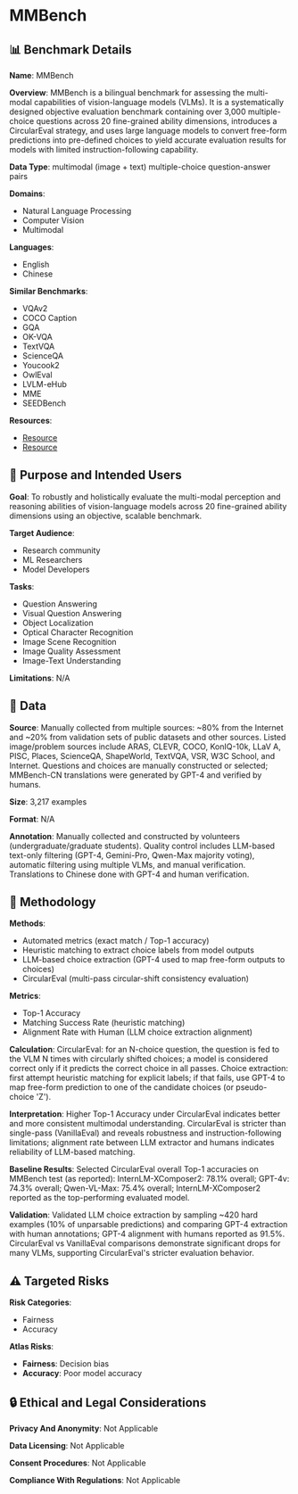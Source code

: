 # MMBench

## 📊 Benchmark Details

**Name**: MMBench

**Overview**: MMBench is a bilingual benchmark for assessing the multi-modal capabilities of vision-language models (VLMs). It is a systematically designed objective evaluation benchmark containing over 3,000 multiple-choice questions across 20 fine-grained ability dimensions, introduces a CircularEval strategy, and uses large language models to convert free-form predictions into pre-defined choices to yield accurate evaluation results for models with limited instruction-following capability.

**Data Type**: multimodal (image + text) multiple-choice question-answer pairs

**Domains**:
- Natural Language Processing
- Computer Vision
- Multimodal

**Languages**:
- English
- Chinese

**Similar Benchmarks**:
- VQAv2
- COCO Caption
- GQA
- OK-VQA
- TextVQA
- ScienceQA
- Youcook2
- OwlEval
- LVLM-eHub
- MME
- SEEDBench

**Resources**:
- [Resource](https://arxiv.org/abs/2307.06281)
- [Resource](https://arxiv.org/pdf/2307.06281v3)

## 🎯 Purpose and Intended Users

**Goal**: To robustly and holistically evaluate the multi-modal perception and reasoning abilities of vision-language models across 20 fine-grained ability dimensions using an objective, scalable benchmark.

**Target Audience**:
- Research community
- ML Researchers
- Model Developers

**Tasks**:
- Question Answering
- Visual Question Answering
- Object Localization
- Optical Character Recognition
- Image Scene Recognition
- Image Quality Assessment
- Image-Text Understanding

**Limitations**: N/A

## 💾 Data

**Source**: Manually collected from multiple sources: ~80% from the Internet and ~20% from validation sets of public datasets and other sources. Listed image/problem sources include ARAS, CLEVR, COCO, KonIQ-10k, LLaV A, PISC, Places, ScienceQA, ShapeWorld, TextVQA, VSR, W3C School, and Internet. Questions and choices are manually constructed or selected; MMBench-CN translations were generated by GPT-4 and verified by humans.

**Size**: 3,217 examples

**Format**: N/A

**Annotation**: Manually collected and constructed by volunteers (undergraduate/graduate students). Quality control includes LLM-based text-only filtering (GPT-4, Gemini-Pro, Qwen-Max majority voting), automatic filtering using multiple VLMs, and manual verification. Translations to Chinese done with GPT-4 and human verification.

## 🔬 Methodology

**Methods**:
- Automated metrics (exact match / Top-1 accuracy)
- Heuristic matching to extract choice labels from model outputs
- LLM-based choice extraction (GPT-4 used to map free-form outputs to choices)
- CircularEval (multi-pass circular-shift consistency evaluation)

**Metrics**:
- Top-1 Accuracy
- Matching Success Rate (heuristic matching)
- Alignment Rate with Human (LLM choice extraction alignment)

**Calculation**: CircularEval: for an N-choice question, the question is fed to the VLM N times with circularly shifted choices; a model is considered correct only if it predicts the correct choice in all passes. Choice extraction: first attempt heuristic matching for explicit labels; if that fails, use GPT-4 to map free-form prediction to one of the candidate choices (or pseudo-choice 'Z').

**Interpretation**: Higher Top-1 Accuracy under CircularEval indicates better and more consistent multimodal understanding. CircularEval is stricter than single-pass (VanillaEval) and reveals robustness and instruction-following limitations; alignment rate between LLM extractor and humans indicates reliability of LLM-based matching.

**Baseline Results**: Selected CircularEval overall Top-1 accuracies on MMBench test (as reported): InternLM-XComposer2: 78.1% overall; GPT-4v: 74.3% overall; Qwen-VL-Max: 75.4% overall; InternLM-XComposer2 reported as the top-performing evaluated model.

**Validation**: Validated LLM choice extraction by sampling ~420 hard examples (10% of unparsable predictions) and comparing GPT-4 extraction with human annotations; GPT-4 alignment with humans reported as 91.5%. CircularEval vs VanillaEval comparisons demonstrate significant drops for many VLMs, supporting CircularEval's stricter evaluation behavior.

## ⚠️ Targeted Risks

**Risk Categories**:
- Fairness
- Accuracy

**Atlas Risks**:
- **Fairness**: Decision bias
- **Accuracy**: Poor model accuracy

## 🔒 Ethical and Legal Considerations

**Privacy And Anonymity**: Not Applicable

**Data Licensing**: Not Applicable

**Consent Procedures**: Not Applicable

**Compliance With Regulations**: Not Applicable
